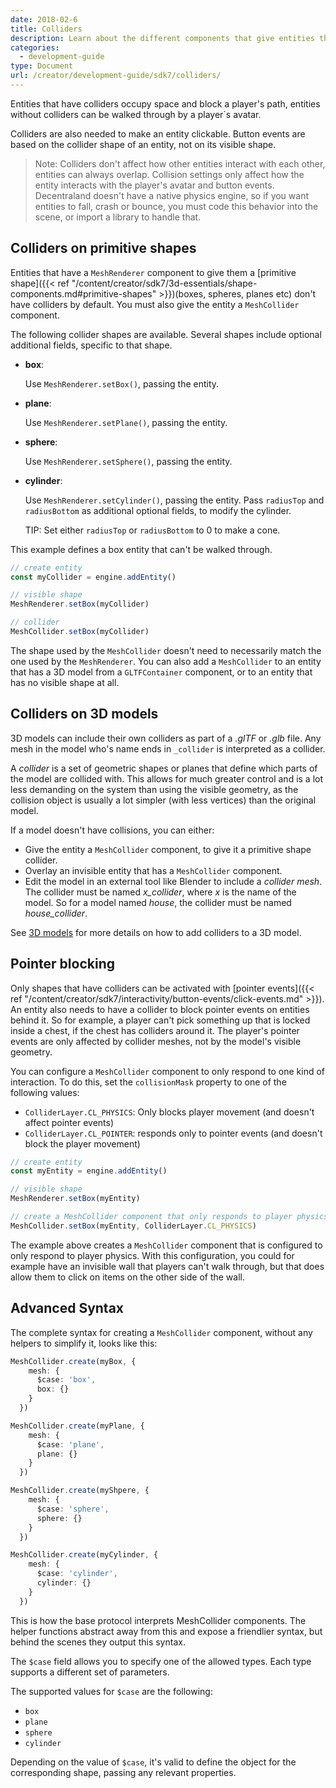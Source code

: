 ```yaml
---
date: 2018-02-6
title: Colliders
description: Learn about the different components that give entities their 3D shape and collision.
categories:
  - development-guide
type: Document
url: /creator/development-guide/sdk7/colliders/
---
```


Entities that have colliders occupy space and block a player's path, entities without colliders can be walked through by a player`s avatar. 

Colliders are also needed to make an entity clickable. Button events are based on the collider shape of an entity, not on its visible shape. 

> Note: Colliders don't affect how other entities interact with each other, entities can always overlap. Collision settings only affect how the entity interacts with the player's avatar and button events. Decentraland doesn't have a native physics engine, so if you want entities to fall, crash or bounce, you must code this behavior into the scene, or import a library to handle that.

## Colliders on primitive shapes

Entities that have a `MeshRenderer` component to give them a [primitive shape]({{< ref "/content/creator/sdk7/3d-essentials/shape-components.md#primitive-shapes" >}})(boxes, spheres, planes etc) don't have colliders by default. You must also give the entity a `MeshCollider` component.


The following collider shapes are available. Several shapes include optional additional fields, specific to that shape.

- **box**:

	Use `MeshRenderer.setBox()`, passing the entity.

- **plane**:

	Use `MeshRenderer.setPlane()`, passing the entity.

- **sphere**:

	Use `MeshRenderer.setSphere()`, passing the entity. 

- **cylinder**:

	Use `MeshRenderer.setCylinder()`, passing the entity. Pass `radiusTop` and `radiusBottom` as additional optional fields, to modify the cylinder.

	TIP: Set  either `radiusTop` or `radiusBottom` to 0 to make a cone.


This example defines a box entity that can't be walked through.

```ts
// create entity
const myCollider = engine.addEntity()

// visible shape
MeshRenderer.setBox(myCollider)

// collider
MeshCollider.setBox(myCollider)
```

The shape used by the `MeshCollider` doesn't need to necessarily match the one used by the `MeshRenderer`. You can also add a `MeshCollider` to an entity that has a 3D model from a `GLTFContainer` component, or to an entity that has no visible shape at all.

## Colliders on 3D models

3D models can include their own colliders as part of a _.glTF_ or _.glb_ file. Any mesh in the model who's name ends in `_collider` is interpreted as a collider.

A _collider_ is a set of geometric shapes or planes that define which parts of the model are collided with. This allows for much greater control and is a lot less demanding on the system than using the visible geometry, as the collision object is usually a lot simpler (with less vertices) than the original model.

If a model doesn't have collisions, you can either:

- Give the entity a `MeshCollider` component, to give it a primitive shape collider.
- Overlay an invisible entity that has a `MeshCollider` component.
- Edit the model in an external tool like Blender to include a _collider mesh_. The collider must be named _x_collider_, where _x_ is the name of the model. So for a model named _house_, the collider must be named _house_collider_.


See [3D models](/creator/3d-modeling/3d-models) for more details on how to add colliders to a 3D model.



## Pointer blocking

Only shapes that have colliders can be activated with [pointer events]({{< ref "/content/creator/sdk7/interactivity/button-events/click-events.md" >}}). An entity also needs to have a collider to block pointer events on entities behind it. So for example, a player can't pick something up that is locked inside a chest, if the chest has colliders around it. The player's pointer events are only affected by collider meshes, not by the model's visible geometry.

You can configure a `MeshCollider` component to only respond to one kind of interaction. To do this, set the `collisionMask` property to one of the following values:

- `ColliderLayer.CL_PHYSICS`: Only blocks player movement (and doesn't affect pointer events)
- `ColliderLayer.CL_POINTER`: responds only to pointer events (and doesn't block the player movement)


```ts
// create entity
const myEntity = engine.addEntity()

// visible shape
MeshRenderer.setBox(myEntity)

// create a MeshCollider component that only responds to player physics
MeshCollider.setBox(myEntity, ColliderLayer.CL_PHYSICS)
```

The example above creates a `MeshCollider` component that is configured to only respond to player physics. With this configuration, you could for example have an invisible wall that players can't walk through, but that does allow them to click on items on the other side of the wall.


## Advanced Syntax


The complete syntax for creating a `MeshCollider` component, without any helpers to simplify it, looks like this:

```ts
MeshCollider.create(myBox, {
    mesh: { 
      $case: 'box',
      box: {} 
    }
  })

MeshCollider.create(myPlane, {
    mesh: { 
      $case: 'plane',
      plane: {} 
    }
  })

MeshCollider.create(myShpere, {
    mesh: { 
      $case: 'sphere',
      sphere: {} 
    }
  })

MeshCollider.create(myCylinder, {
    mesh: { 
      $case: 'cylinder',
      cylinder: {} 
    }
  })
```

This is how the base protocol interprets MeshCollider components. The helper functions abstract away from this and expose a friendlier syntax, but behind the scenes they output this syntax.

The `$case` field allows you to specify one of the allowed types. Each type supports a different set of parameters.

The supported values for `$case` are the following:

- `box`
- `plane`
- `sphere`
- `cylinder`

Depending on the value of `$case`, it's valid to define the object for the corresponding shape, passing any relevant properties.
